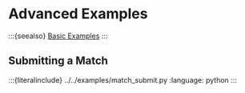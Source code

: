 # Advanced Examples
:::{seealso}
[Basic Examples](./basic.md)
:::

## Submitting a Match
:::{literalinclude} ../../examples/match_submit.py
:language: python
:::